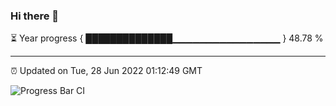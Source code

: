 ### Hi there 👋

⏳ Year progress { ██████████████▁▁▁▁▁▁▁▁▁▁▁▁▁▁▁▁ } 48.78 %

---

⏰ Updated on Tue, 28 Jun 2022 01:12:49 GMT

![Progress Bar CI](https://github.com/liununu/liununu/workflows/Progress%20Bar%20CI/badge.svg)
